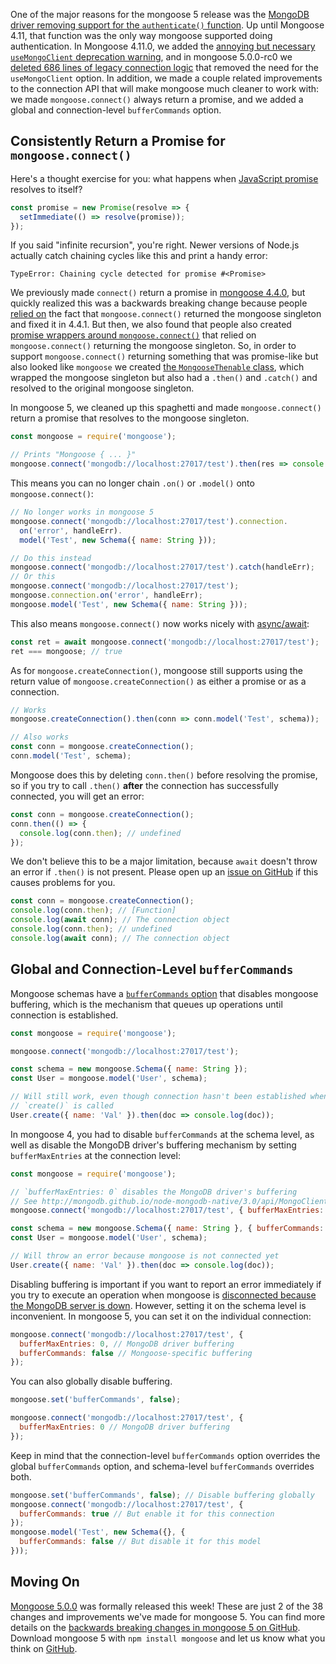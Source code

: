 One of the major reasons for the mongoose 5 release was the [MongoDB driver removing support for the `authenticate()` function](https://github.com/mongodb/node-mongodb-native/blob/3.0.0/CHANGES_3.0.0.md#api-changes). Up until Mongoose 4.11, that function was the only way mongoose supported doing authentication. In Mongoose 4.11.0, we added the [annoying but necessary `useMongoClient` deprecation warning](https://github.com/Automattic/mongoose/blob/master/History.md#4110--2017-06-25), and in mongoose 5.0.0-rc0 we [deleted 686 lines of legacy connection logic](https://github.com/Automattic/mongoose/pull/5942/files#diff-259dec4414a400a6e895f16ff1d0ca3b) that removed the need for the `useMongoClient` option. In addition, we made a couple related improvements to the connection API that will make mongoose much cleaner to work with: we made `mongoose.connect()` always return a promise, and we added a global and connection-level `bufferCommands` option.

Consistently Return a Promise for `mongoose.connect()`
------------------------------------------------------

Here's a thought exercise for you: what happens when [JavaScript promise](https://developer.mozilla.org/en-US/docs/Web/JavaScript/Reference/Global_Objects/Promise) resolves to itself?

```javascript
const promise = new Promise(resolve => {
  setImmediate(() => resolve(promise));
});
```

If you said "infinite recursion", you're right. Newer versions of Node.js actually catch chaining cycles like this and print a handy error:

```
TypeError: Chaining cycle detected for promise #<Promise>
```

We previously made `connect()` return a promise in [mongoose 4.4.0](https://github.com/Automattic/mongoose/blob/master/History.md#440--2016-02-02), but quickly realized this was a backwards breaking change because people [relied on](https://github.com/Automattic/mongoose/pull/3790#issuecomment-179335380) the fact that `mongoose.connect()` returned the mongoose singleton and fixed it in 4.4.1. But then, we also found that people also created [promise wrappers around `mongoose.connect()`](https://github.com/Automattic/mongoose/issues/3856) that relied on `mongoose.connect()` returning the mongoose singleton. So, in order to support `mongoose.connect()` returning something that was promise-like but also looked like `mongoose` we created [the `MongooseThenable` class](https://github.com/Automattic/mongoose/commit/0a04079472c6ba18bdbed8d423a6dd648f8f8161), which wrapped the mongoose singleton but also had a `.then()` and `.catch()` and resolved to the original mongoose singleton.

In mongoose 5, we cleaned up this spaghetti and made `mongoose.connect()` return a promise that resolves to the mongoose singleton.

```javascript
const mongoose = require('mongoose');

// Prints "Mongoose { ... }"
mongoose.connect('mongodb://localhost:27017/test').then(res => console.log(res));
```

This means you can no longer chain `.on()` or `.model()` onto `mongoose.connect()`:

```javascript
// No longer works in mongoose 5
mongoose.connect('mongodb://localhost:27017/test').connection.
  on('error', handleErr).
  model('Test', new Schema({ name: String }));

// Do this instead
mongoose.connect('mongodb://localhost:27017/test').catch(handleErr);
// Or this
mongoose.connect('mongodb://localhost:27017/test');
mongoose.connection.on('error', handleErr);
mongoose.model('Test', new Schema({ name: String }));
```

This also means `mongoose.connect()` now works nicely with [async/await](http://thecodebarbarian.com/80-20-guide-to-async-await-in-node.js):

```javascript
const ret = await mongoose.connect('mongodb://localhost:27017/test');
ret === mongoose; // true
```

As for `mongoose.createConnection()`, mongoose still supports using the return value of `mongoose.createConnection()` as either a promise or as a connection.

```javascript
// Works
mongoose.createConnection().then(conn => conn.model('Test', schema));

// Also works
const conn = mongoose.createConnection();
conn.model('Test', schema);
```

Mongoose does this by deleting `conn.then()` before resolving the promise, so if you try to call `.then()` **after** the connection has successfully connected, you will get an error:

```javascript
const conn = mongoose.createConnection();
conn.then(() => {
  console.log(conn.then); // undefined
});
```

We don't believe this to be a major limitation, because `await` doesn't throw an error if `.then()` is not present. Please open up an [issue on GitHub](https://github.com/Automattic/mongoose/issues/new) if this causes problems for you.

```javascript
const conn = mongoose.createConnection();
console.log(conn.then); // [Function]
console.log(await conn); // The connection object
console.log(conn.then); // undefined
console.log(await conn); // The connection object
```

Global and Connection-Level `bufferCommands`
--------------------------------------------

Mongoose schemas have a [`bufferCommands` option](http://mongoosejs.com/docs/guide.html#bufferCommands) that disables mongoose buffering, which is the mechanism that queues up operations until connection is established.

```javascript
const mongoose = require('mongoose');

mongoose.connect('mongodb://localhost:27017/test');

const schema = new mongoose.Schema({ name: String });
const User = mongoose.model('User', schema);

// Will still work, even though connection hasn't been established when
// `create()` is called
User.create({ name: 'Val' }).then(doc => console.log(doc));
```

In mongoose 4, you had to disable `bufferCommands` at the schema level, as well as disable the MongoDB driver's buffering mechanism by setting `bufferMaxEntries` at the connection level:

```javascript
const mongoose = require('mongoose');

// `bufferMaxEntries: 0` disables the MongoDB driver's buffering
// See http://mongodb.github.io/node-mongodb-native/3.0/api/MongoClient.html
mongoose.connect('mongodb://localhost:27017/test', { bufferMaxEntries: 0 });

const schema = new mongoose.Schema({ name: String }, { bufferCommands: false });
const User = mongoose.model('User', schema);

// Will throw an error because mongoose is not connected yet
User.create({ name: 'Val' }).then(doc => console.log(doc));
```

Disabling buffering is important if you want to report an error immediately if you try to execute an operation when mongoose is [disconnected because the MongoDB server is down](http://thecodebarbarian.com/mongoose-4.12-improved-connection-events#handling-single-server-outages). However, setting it on the schema level is inconvenient. In mongoose 5, you can set it on the individual connection:

```javascript
mongoose.connect('mongodb://localhost:27017/test', {
  bufferMaxEntries: 0, // MongoDB driver buffering
  bufferCommands: false // Mongoose-specific buffering
});
```

You can also globally disable buffering.

```javascript
mongoose.set('bufferCommands', false);

mongoose.connect('mongodb://localhost:27017/test', {
  bufferMaxEntries: 0 // MongoDB driver buffering
});
```

Keep in mind that the connection-level `bufferCommands` option overrides the global `bufferCommands` option, and schema-level `bufferCommands` overrides both.

```javascript
mongoose.set('bufferCommands', false); // Disable buffering globally
mongoose.connect('mongodb://localhost:27017/test', {
  bufferCommands: true // But enable it for this connection
});
mongoose.model('Test', new Schema({}, {
  bufferCommands: false // But disable it for this model
}));
```

Moving On
---------

[Mongoose 5.0.0](https://github.com/Automattic/mongoose/blob/master/History.md#500--2018-01-17) was formally released this week! These are just 2 of the 38 changes and improvements we've made for mongoose 5. You can find more details on the [backwards breaking changes in mongoose 5 on GitHub](https://github.com/Automattic/mongoose/blob/master/migrating_to_5.md). Download mongoose 5 with `npm install mongoose` and let us know what you think on [GitHub](https://github.com/Automattic/mongoose/issues).
